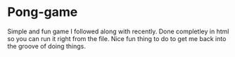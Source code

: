 # Pong-game

Simple and fun game I followed along with recently. Done completley in html so you can run it right from the file. Nice fun thing to do to get me back into the groove of doing things.
